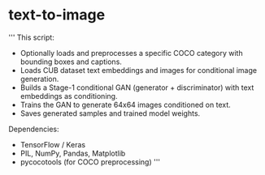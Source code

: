 # text-to-image
'''
This script:
- Optionally loads and preprocesses a specific COCO category with bounding boxes and captions.
- Loads CUB dataset text embeddings and images for conditional image generation.
- Builds a Stage-1 conditional GAN (generator + discriminator) with text embeddings as conditioning.
- Trains the GAN to generate 64x64 images conditioned on text.
- Saves generated samples and trained model weights.

Dependencies:
- TensorFlow / Keras
- PIL, NumPy, Pandas, Matplotlib
- pycocotools (for COCO preprocessing)
'''
